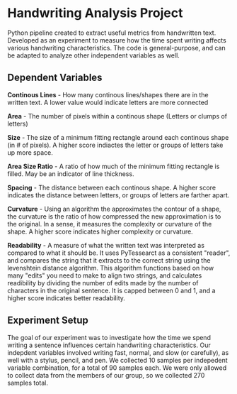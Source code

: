 # **Handwriting Analysis Project**
Python pipeline created to extract useful metrics from handwritten text. Developed as an experiment to measure how the time spent writing affects various handwriting characteristics. The code is general-purpose, and can be adapted to analyze other independent variables as well.

## **Dependent Variables**
**Continous Lines** - How many continous lines/shapes there are in the written text. A lower value would indicate letters are more connected

**Area** - The number of pixels within a continous shape (Letters or clumps of letters)

**Size** - The size of a minimum fitting rectangle around each continous shape (in # of pixels). A higher score indiactes the letter or groups of letters take up more space.

**Area Size Ratio** - A ratio of how much of the minimum fitting rectangle is filled. May be an indicator of line thickness.

**Spacing** - The distance between each continous shape. A higher score indicates the distance between letters, or groups of letters are farther apart.

**Curvature** - Using an algorithm the approximates the contour of a shape, the curvature is the ratio of how compressed the new approximation is to the original. In a sense, it measures the complexity or curvature of the shape. A higher score indicates higher complexity or curvature.

**Readability** - A measure of what the written text was interpreted as compared to what it should be. It uses PyTessearct as a consistent "reader", and compares the string that it extracts to the correct string using the levenshtein distance algorithm. This algorithm functions based on how many "edits" you need to make to align two strings, and calculates readibility by dividing the number of edits made by the number of characters in the original sentence. It is capped between 0 and 1, and a higher score indicates better readability.

## **Experiment Setup**
The goal of our experiment was to investigate how the time we spend writing a sentence influences certain handwriting characteristics. Our indepdent variables involved writing fast, normal, and slow (or carefully), as well with a stylus, pencil, and pen. We collected 10 samples per indepedent variable combination, for a total of 90 samples each. We were only allowed to collect data from the members of our group, so we collected 270 samples total.
